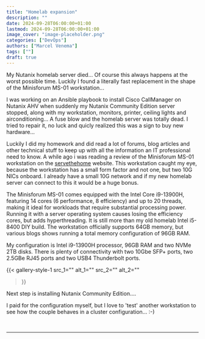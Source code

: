 ```yaml
---
title: "Homelab expansion"
description: ""
date: 2024-09-28T06:00:00+01:00
lastmod: 2024-09-28T06:00:00+01:00
image_cover: "image-placeholder.png"
categories: ["DevOps"]
authors: ["Marcel Venema"]
tags: [""]
draft: true
---
```


My Nutanix homelab server died... Of course this always happens at the worst possible time. Luckily I found a literally fast replacement in the shape of the Minisforum MS-01 workstation...

<!--more-->

I was working on an Ansible playbook to install Cisco CallManager on Nutanix AHV when suddenly my Nutanix Community Edition server stopped, along with my workstation, monitors, printer, ceiling lights and airconditioning... A fuse blow and the homelab server was totally dead. I tried to repair it, no luck and quicly realized this was a sign to buy new hardware...

Luckily I did my homework and did read a lot of forums, blog articles and other technical stuff to keep up with all the information an IT professional need to know. A while ago i was reading a review of the Minisforum MS-01 workstation on the [servethehome](https://www.servethehome.com/minisforum-ms-01-review-the-10gbe-with-pcie-slot-mini-pc-intel/) website. This workstation caught my eye, because the workstation has a small form factor and not one, but two 10G NICs onboard. I already have a small 10G network and if my new homelab server can connect to this it would be a huge bonus.

The Minisforum MS-01 comes equipped with the Intel Core i9-13900H, featuring 14 cores (6 performance, 8 efficiency) and up to 20 threads, making it ideal for workloads that require substantial processing power. Running it with a server operating system causes losing the efficiency cores, but adds hyperthreading. It is still more than my old homelab Intel i5-8400 DIY build. The workstation officially supports 64GB memory, but various blogs shows running a total memory configuration of 96GB RAM.

My configuration is Intel i9-13900H processor, 96GB RAM and two NVMe 2TB disks. There is plenty of connectivity with two 10Gbe SFP+ ports, two 2.5GBe RJ45 ports and two USB4 Thunderbolt ports. 

{{< gallery-style-1
  src_1="" alt_1=""
  src_2="" alt_2=""
>}}


Next step is installing Nutanix Community Edition....


I paid for the configuration myself, but I love to 'test' another workstation to see how the couple behaves in a cluster configuration... :-)  


&nbsp;

---
&nbsp;